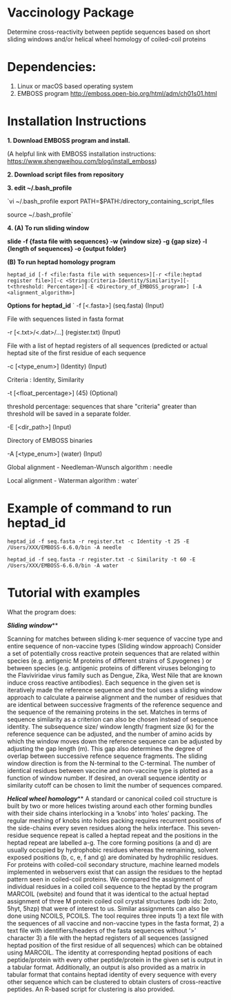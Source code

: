 # Vaccinology Package
Determine cross-reactivity between peptide sequences based on short sliding windows and/or helical wheel homology of coiled-coil proteins

# Dependencies:
1. Linux or macOS based operating system
2. EMBOSS program http://emboss.open-bio.org/html/adm/ch01s01.html

# Installation Instructions

**1. Download EMBOSS program and install.**

(A helpful link with EMBOSS installation instructions: https://www.shengweihou.com/blog/install_emboss)

**2. Download script files from repository**

**3. edit ~/.bash_profile**

`vi 	~/.bash_profile
export PATH=$PATH:/directory_containing_script_files
  
source ~/.bash_profile`

**4. (A) To run sliding window**

**slide -f {fasta file with sequences} -w {window size} -g {gap size} -l {length of sequences} -o {output folder}**

**(B) To run heptad homology program**

`heptad_id [-f <file:fasta file with sequences>][-r <file:heptad register file>][-c <String:Criteria-Identity/Similarity>][-t<threshold: Percentage>][-E <Directory_of_EMBOSS_program>] [-A <alignment_algorithm>]`


**Options for heptad_id**
`
-f [<.fasta>] (seq.fasta) (Input)

File with sequences listed in fasta format

-r [<.txt>/<.dat>/...] (register.txt) (Input)

File with a list of heptad registers of all sequences (predicted or actual heptad site of the first residue of each sequence

-c [<type_enum>] (Identity) (Input)
  
Criteria : Identity, Similarity

-t [<float_percentage>] (45) (Optional)
  
threshold percentage:  sequences that share "criteria" greater than threshold will be saved in a separate folder.

-E [<dir_path>] (Input)

Directory of EMBOSS binaries

-A [<type_enum>] (water) (Input)
  
Global alignment - Needleman-Wunsch algorithm : needle

Local alignment - Waterman algorithm : water`


# Example of command to run heptad_id
`heptad_id -f seq.fasta -r register.txt -c Identity -t 25 -E /Users/XXX/EMBOSS-6.6.0/bin -A needle`

`heptad_id -f seq.fasta -r register.txt -c Similarity -t 60 -E /Users/XXX/EMBOSS-6.6.0/bin -A water`


# Tutorial with examples

  

What the program does:

*****Sliding window*******

Scanning for matches between sliding k-mer sequence of vaccine type and entire sequence of non-vaccine types (Sliding window approach)
Consider a set of potentially cross reactive protein sequences that are related within species (e.g. antigenic M proteins of different strains of S.pyogenes ) or between species (e.g. antigenic proteins of different viruses belonging to the Flaviviridae virus family such as Dengue, Zika, West Nile that are known induce cross reactive antibodies). Each sequence in the given set is iteratively made the reference sequence and the tool uses a sliding window approach to calculate a pairwise alignment and the number of residues that are identical between successive fragments of the reference sequence and the sequence of the remaining proteins in the set. Matches in terms of sequence similarity as a criterion can also be chosen instead of sequence identity. The subsequence size/ window length/ fragment size (k) for the reference sequence can be adjusted, and the number of amino acids by which the window moves down the reference sequence can be adjusted by adjusting the gap length (m). This gap also determines the degree of overlap between successive refence sequence fragments. The sliding window direction is from the N-terminal to the C-terminal. The number of identical residues between vaccine and non-vaccine type is plotted as a function of window number. If desired, an overall sequence identity or similarity cutoff can be chosen to limit the number of sequences compared. 

*********Helical wheel homology***********
A standard or canonical coiled coil structure is built by two or more helices twisting around each other forming bundles with their side chains interlocking in a ‘knobs’ into ‘holes’ packing. The regular meshing of knobs into holes packing requires recurrent positions of the side-chains every seven residues along the helix interface. This seven-residue sequence repeat is called a heptad repeat and the positions in the heptad repeat are labelled a-g. The core forming positions (a and d) are usually occupied by hydrophobic residues whereas the remaining, solvent exposed positions (b, c, e, f and g) are dominated by hydrophilic residues. For proteins with coiled-coil secondary structure, machine learned models implemented in webservers exist that can assign the residues to the heptad pattern seen in coiled-coil proteins. We compared the assignment of individual residues in a coiled coil sequence to the heptad by the program MARCOIL (website) and found that it was identical to the actual heptad assignment of three M protein coiled coil crystal structures (pdb ids: 2oto, 5hyt, 5hzp) that were of interest to us. Similar assignments can also be done using NCOILS, PCOILS. 
The tool requires three inputs 1) a text file with the sequences of all vaccine and non-vaccine types in the fasta format, 2) a text file with identifiers/headers of the fasta sequences without ‘>’ character 3) a file with the heptad registers of all sequences (assigned heptad position of the first residue of all sequences) which can be obtained using MARCOIL. The identity at corresponding heptad positions of each peptide/protein with every other peptide/protein in the given set is output in a tabular format. Additionally, an output is also provided as a matrix in tabular format that contains heptad identity of every sequence with every other sequence which can be clustered to obtain clusters of cross-reactive peptides. An R-based script for clustering is also provided. 

